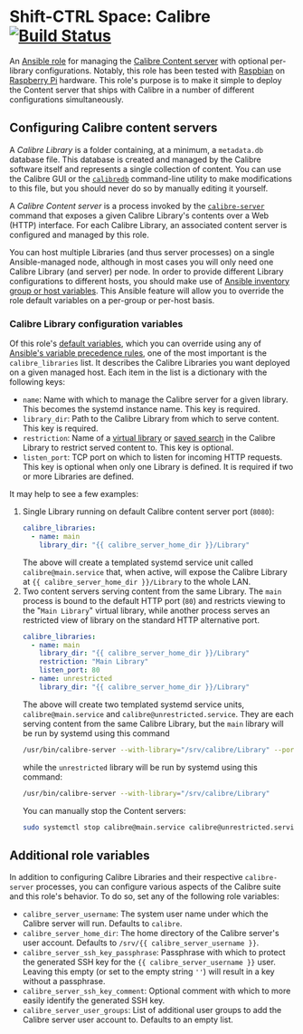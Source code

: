 # Shift-CTRL Space: Calibre [![Build Status](https://travis-ci.org/shiftctrlspace/ansible-role-calibre.svg?branch=master)](https://travis-ci.org/shiftctrlspace/ansible-role-calibre)

An [Ansible role](https://docs.ansible.com/ansible/latest/user_guide/playbooks_reuse_roles.html) for managing the [Calibre Content server](https://manual.calibre-ebook.com/generated/en/calibre-server.html) with optional per-library configurations. Notably, this role has been tested with [Raspbian](https://www.raspbian.org/) on [Raspberry Pi](https://www.raspberrypi.org/) hardware. This role's purpose is to make it simple to deploy the Content server that ships with Calibre in a number of different configurations simultaneously.

## Configuring Calibre content servers

A *Calibre Library* is a folder containing, at a minimum, a `metadata.db` database file. This database is created and managed by the Calibre software itself and represents a single collection of content. You can use the Calibre GUI or the [`calibredb`](https://manual.calibre-ebook.com/generated/en/calibredb.html) command-line utility to make modifications to this file, but you should never do so by manually editing it yourself.

A *Calibre Content server* is a process invoked by the [`calibre-server`](https://manual.calibre-ebook.com/generated/en/calibre-server.html) command that exposes a given Calibre Library's contents over a Web (HTTP) interface. For each Calibre Library, an associated content server is configured and managed by this role.

You can host multiple Libraries (and thus server processes) on a single Ansible-managed node, although in most cases you will only need one Calibre Library (and server) per node. In order to provide different Library configurations to different hosts, you should make use of [Ansible inventory group or host variables](https://docs.ansible.com/ansible/latest/user_guide/intro_inventory.html#hosts-and-groups). This Ansible feature will allow you to override the role default variables on a per-group or per-host basis.

### Calibre Library configuration variables

Of this role's [default variables](defaults/main.yml), which you can override using any of [Ansible's variable precedence rules](https://docs.ansible.com/ansible/latest/user_guide/playbooks_variables.html#variable-precedence-where-should-i-put-a-variable), one of the most important is the `calibre_libraries` list. It describes the Calibre Libraries you want deployed on a given managed host. Each item in the list is a dictionary with the following keys:

* `name`: Name with which to manage the Calibre server for a given library. This becomes the systemd instance name. This key is required.
* `library_dir`: Path to the Calibre Library from which to serve content. This key is required.
* `restriction`: Name of a [virtual library](https://manual.calibre-ebook.com/virtual_libraries.html) or [saved search](https://manual.calibre-ebook.com/gui.html#saving-searches) in the Calibre Library to restrict served content to. This key is optional.
* `listen_port`: TCP port on which to listen for incoming HTTP requests. This key is optional when only one Library is defined. It is required if two or more Libraries are defined.

It may help to see a few examples:

1. Single Library running on default Calibre content server port (`8080`):
    ```yml
    calibre_libraries:
      - name: main
        library_dir: "{{ calibre_server_home_dir }}/Library"
    ```
    The above will create a templated systemd service unit called `calibre@main.service` that, when active, will expose the Calibre Library at `{{ calibre_server_home_dir }}/Library` to the whole LAN.
1. Two content servers serving content from the same Library. The `main` process is bound to the default HTTP port (`80`) and restricts viewing to the "`Main Library`" virtual library, while another process serves an restricted view of library on the standard HTTP alternative port.
    ```yml
    calibre_libraries:
      - name: main
        library_dir: "{{ calibre_server_home_dir }}/Library"
        restriction: "Main Library"
        listen_port: 80
      - name: unrestricted
        library_dir: "{{ calibre_server_home_dir }}/Library"
    ```
    The above will create two templated systemd service units, `calibre@main.service` and `calibre@unrestricted.service`. They are each serving content from the same Calibre Library, but the `main` library will be run by systemd using this command
    ```sh
    /usr/bin/calibre-server --with-library="/srv/calibre/Library" --port 80 --restriction="Main Library"
    ```
    while the `unrestricted` library will be run by systemd using this command:
    ```sh
    /usr/bin/calibre-server --with-library="/srv/calibre/Library"
    ```
    You can manually stop the Content servers:
    ```sh
    sudo systemctl stop calibre@main.service calibre@unrestricted.service
    ```

## Additional role variables

In addition to configuring Calibre Libraries and their respective `calibre-server` processes, you can configure various aspects of the Calibre suite and this role's behavior. To do so, set any of the following role variables:

* `calibre_server_username`: The system user name under which the Calibre server will run. Defaults to `calibre`.
* `calibre_server_home_dir`: The home directory of the Calibre server's user account. Defaults to `/srv/{{ calibre_server_username }}`.
* `calibre_server_ssh_key_passphrase`: Passphrase with which to protect the generated SSH key for the `{{ calibre_server_username }}` user. Leaving this empty (or set to the empty string `''`) will result in a key without a passphrase.
* `calibre_server_ssh_key_comment`: Optional comment with which to more easily identify the generated SSH key.
* `calibre_server_user_groups`: List of additional user groups to add the Calibre server user account to. Defaults to an empty list.
